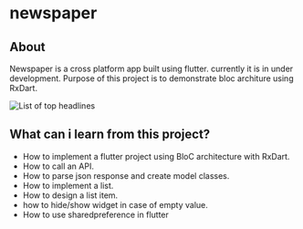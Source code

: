 # newspaper

## About

Newspaper is a cross platform app built using flutter. currently it is in under development. Purpose of this project is to demonstrate bloc architure using RxDart.

![List of top headlines](video/top_headlines.gif)


## What can i learn from this project?

- How to implement a flutter project using BloC architecture with RxDart.
- How to call an API.
- How to parse json response and create model classes.
- How to implement a list. 
- How to design a list item.
- how to hide/show widget in case of empty value. 
- How to use sharedpreference in flutter



